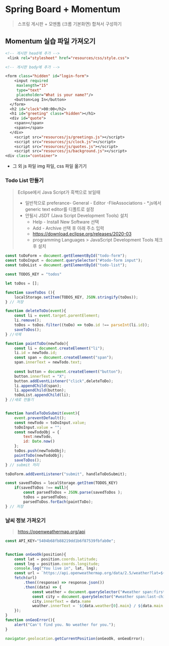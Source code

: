 # Spring Board + Momentum

> 스프링 게시판 + 모멘톰 (크롬 기본화면) 합쳐서 구성하기

## Momentum 실습 파일 가져오기

```jsp
<!-- 게시판 head에 추가 -->
 <link rel="stylesheet" href="resources/css/style.css">

<!-- 게시판 body에 추가 -->

<form class="hidden" id="login-form">
    <input required
     maxlength="15"
     type="text" 
     placeholder="What is your name?"/>
    <button>Log In</button>
  </form>
  <h2 id="clock">00:00</h2>
  <h1 id="greeting" class="hidden"></h1>
  <div id="quote">
    <span></span>
    <span></span>
  </div>
    <script src="resources/js/greetings.js"></script>
    <script src="resources/js/clock.js"></script>
    <script src="resources/js/quotes.js"></script>
    <script src="resources/js/background.js"></script>
<div class="container">
```

- 그 외 js 파일 img 파일, css 파일 옮기기

### Todo List 만들기

> Eclipse에서 Java Script가 흑백으로 보일때
>
> - 일반적으로 preferance- General - Editor -FlieAssociations - *.js에서 generic text editor를 디폴트로 설정
> - 안될시 JSDT (Java Script Development Tools) 설치
>   - Help - Install New Software 선택
>   - Add - Archive 선택 후 아래 주소 입력
>   - https://download.eclipse.org/releases/2020-03
>   - programming Languages > JavaScript Development Tools 체크 후 설치

```javascript
const toDoForm = document.getElementById("todo-form");
const toDoInput = document.querySelector("#todo-form input");
const toDoList = document.getElementById("todo-list");

const TODOS_KEY = "todos"

let toDos = [];

function saveToDos (){
	localStorage.setItem(TODOS_KEY, JSON.stringify(toDos));
} // 저장

function deleteToDo(event){
	const li = event.target.parentElement;
	li.remove();
	toDos = toDos.filter((toDo) => toDo.id !== parseInt(li.id));
	saveToDos();
} //삭제

function paintToDo(newTodo){
	const li = document.createElement("li");
	li.id = newTodo.id;
	const span = document.createElement("span");
	span.innerText = newTodo.text;
	
	const button = document.createElement("button");
	button.innerText = "X";
	button.addEventListener("click",deleteToDo);
	li.appendChild(span);
	li.appendChild(button);
	toDoList.appendChild(li);
} //새로 만들기


function handleToDoSubmit(event){
	event.preventDefault();
	const newTodo = toDoInput.value;
	toDoInput.value = "";
	const newTodoObj = {
		text:newTodo,
		id: Date.now()
	};
	toDos.push(newTodoObj);
	paintToDo(newTodoObj);
	saveToDos();
} // submit 처리

toDoForm.addEventListener("submit", handleToDoSubmit);

const savedToDos = localStorage.getItem(TODOS_KEY)
	if(savedToDos !== null){
		const parsedToDos = JSON.parse(savedToDos );
		toDos = parsedToDos;
		parsedToDos.forEach(paintToDo);
} // 저장
```

### 날씨 정보 가져오기

> https://openweathermap.org/api

```javascript
const API_KEY="5404b68fb88219dd1b6f87539fbfab0e";


function onGeoOk(position){
	const lat = position.coords.latitude;
	const lng = position.coords.longitude;
	console.log("You live in", lat, lng);
	const url = `https://api.openweathermap.org/data/2.5/weather?lat=${lat}&lon=${lng}&appid=${API_KEY}&units=metric`
	fetch(url)
		.then((response) => response.json())
		.then((data) => {
			const weather = document.querySelector("#weather span:first-child");
			const city = document.querySelector("#weather span:last-child");
			city.innerText = data.name
			weather.innerText = `${data.weather[0].main} / ${data.main.temp}`;
	});
}
function onGeoError(){
	alert("Can't find you. No weather for you.");
}

navigator.geolocation.getCurrentPosition(onGeoOk, onGeoError);
```

